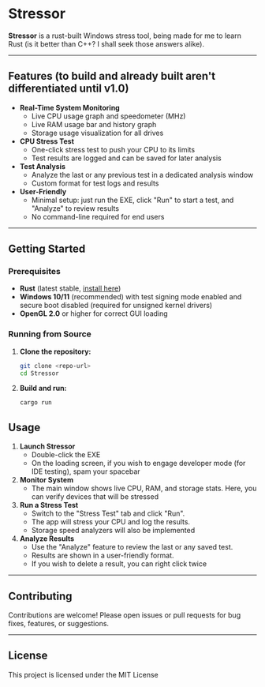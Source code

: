 # Stressor

**Stressor** is a rust-built Windows stress tool, being made for me to learn Rust (is it better than C++? I shall seek those answers alike).

---

## Features (to build and already built aren't differentiated until v1.0)

- **Real-Time System Monitoring**
  - Live CPU usage graph and speedometer (MHz)
  - Live RAM usage bar and history graph
  - Storage usage visualization for all drives
- **CPU Stress Test**
  - One-click stress test to push your CPU to its limits
  - Test results are logged and can be saved for later analysis
- **Test Analysis**
  - Analyze the last or any previous test in a dedicated analysis window
  - Custom format for test logs and results
- **User-Friendly**
  - Minimal setup: just run the EXE, click "Run" to start a test, and "Analyze" to review results
  - No command-line required for end users

---

## Getting Started

### Prerequisites

- **Rust** (latest stable, [install here](https://rustup.rs/))
- **Windows 10/11** (recommended) with test signing mode enabled and secure boot disabled (required for unsigned kernel drivers)
- **OpenGL 2.0** or higher for correct GUI loading

### Running from Source

1. **Clone the repository:**

   ```sh
   git clone <repo-url>
   cd Stressor
   ```

2. **Build and run:**

   ```sh
   cargo run 
   ```

## Usage

1. **Launch Stressor**
   - Double-click the EXE
   - On the loading screen, if you wish to engage developer mode (for IDE testing), spam your spacebar
2. **Monitor System**
   - The main window shows live CPU, RAM, and storage stats. Here, you can verify devices that will be stressed
3. **Run a Stress Test**
   - Switch to the "Stress Test" tab and click "Run".
   - The app will stress your CPU and log the results.
   - Storage speed analyzers will also be implemented
4. **Analyze Results**
   - Use the "Analyze" feature to review the last or any saved test.
   - Results are shown in a user-friendly format.
   - If you wish to delete a result, you can right click twice

---

## Contributing

Contributions are welcome! Please open issues or pull requests for bug fixes, features, or suggestions.

---

## License

This project is licensed under the MIT License
